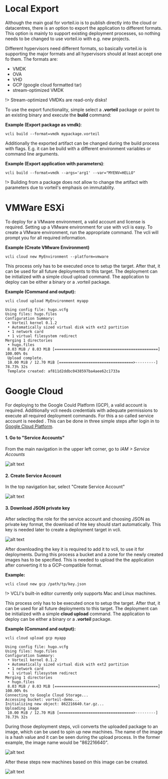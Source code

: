 # Local Export

Although the main goal for vorteil.io is to publish directly into the cloud or datacentres, there is an option to export the application to different formats. This option is mainly to support existing deployment processes, so nothing needs to be changed to use vorteil.io with e.g. new projects.

Different hypervisors need different formats, so basically vorteil.io is supporting the major formats and all hypervisors should at least accept one fo them. The formats are:

* VMDK
* OVA
* VHD
* GCP (google cloud formatted tar)
* stream-optimized VMDK

!> Stream-optimized VMDKs are read-only disks!

To use the export functionality, simple select a **.vorteil** package or point to an existing binary and execute the **build** command:

**Example (Export package as vmdk)**:
```vcli
vcli build --format=vmdk mypackage.vorteil
```

Additionally the exported artifact can be changed during the build process with flags. E.g. it can be build with a different environment variables or command line arguments.

**Example (Export application with parameters)**:
```vcli
vcli build --format=vmdk --args='arg1' --var="MYENV=HELLO"
```

!> Building from a package does not allow to change the artifact with parameters due to vorteil's emphasis on immutablity.

# VMWare ESXi
To deploy for a VMware environment, a valid account and license is required. Setting up a VMware environment for use with vcli is easy. To create a VMware environment, run the appropriate command. The vcli will prompt you for all required information.

**Example (Create VMware Environment)**
```vcli
vcli cloud new MyEnvironment --platform=vmware
```

This process only has to be executed once to setup the target. After that, it can be used for all future deployments to this target. The deployment can be initialized with a simple cloud upload command. The application to deploy can be either a binary or a .vorteil package.

**Example (Command and output):**
```vcli
vcli cloud upload MyEnvironment myapp

Using config file: hugo.vcfg
Using files: hugo.files
Configuration Summary:
 • Vorteil kernel 0.1.2
 • Automatically sized virtual disk with ext2 partition
 • 1 network card
 • 1 virtual filesystem redirect
Merging 1 directories
 • hugo.files
 8.03 MiB / 8.03 MiB [==============================================] 100.00% 0s
 Upload complete.
 10.00 MiB / 12.70 MiB [=================================>---------]  78.73% 32s
 Template created: af811d2ddbc0438597ba4aee62c1733a
```


# Google Cloud

For deploying to the Google Could Platform (GCP), a valid account is required. Additionally vcli needs credentials with adequate permissions to execute all required deployment commands. For this a so called service account is needed . This can be done in three simple steps after login in to [Google Cloud Platform](https://cloud.google.com/).

#### 1. Go to "Service Accounts"

From the main navigation in the upper left corner, go to *IAM > Service Accounts*

![alt text](/publish/gcp1.png "service account")

#### 2. Create Service Account

In the top navigation bar, select "Create Service Account"

![alt text](/publish/gcp2.png "create service account")

#### 3. Download JSON private key

After selecting the role for the service account and choosing JSON as private key format, the download of hte key should start automatically.
This key is needed later to create a deployment target in vcli.

![alt text](/publish/gcp3.png "get service account json key")

After downloading the key it is required to add it to vcli, to use it for deployments. During this process a bucket and a zone for the newly created images has to be specified. This is needed to upload the the application after converting it to a GCP-compatible format.

**Example:**
```vcli
vcli cloud new gcp /path/tp/key.json
```

!> VCLI's built-in editor currently only supports Mac and Linux machines.

This process only has to be executed once to setup the target. After that, it can be used for all future deployments to this target. The deployment can be initialized with a simple **cloud upload** command. The application to deploy can be either a binary or a **.vorteil** package.

**Example (Command and output):**
```vcli
vcli cloud upload gcp myapp

Using config file: hugo.vcfg
Using files: hugo.files
Configuration Summary:
 • Vorteil kernel 0.1.2
 • Automatically sized virtual disk with ext2 partition
 • 1 network card
 • 1 virtual filesystem redirect
Merging 1 directories
 • hugo.files
 8.03 MiB / 8.03 MiB [==============================================] 100.00% 0s
Connecting to Google Cloud Storage...
Accessing bucket: vorteil-demo...
Initializing new object: 862216640.tar.gz...
Uploading image
 10.00 MiB / 12.70 MiB [=================================>---------]  78.73% 32s
```

During those deployment steps, vcli converts the uploaded package to an image, which can be used to spin up new machines. The name of the image is a hash value and it can be seen during the upload process. In the former example, the image name would be "862216640".

![alt text](/publish/gcp4.png "images list")

After these steps new machines based on this image can be created.

![alt text](/publish/gcp5.png "select custom image")
